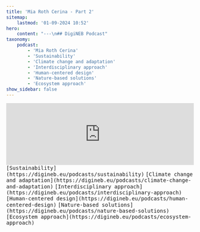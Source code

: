 ```yaml
---
title: 'Mia Roth Cerina - Part 2'
sitemap:
    lastmod: '01-09-2024 10:52'
hero:
    content: "---\n## DigiNEB Podcast"
taxonomy:
    podcast:
        - 'Mia Roth Cerina'
        - 'Sustainability'
        - 'Climate change and adaptation'
        - 'Interdisciplinary approach'
        - 'Human-centered design'
        - 'Nature-based solutions'
        - 'Ecosystem approach'
show_sidebar: false
---
```


<iframe width="100%" height="166" scrolling="no" frameborder="no" allow="autoplay" src="https://w.soundcloud.com/player/?url=https%3A//api.soundcloud.com/tracks/1908128756&color=%234b4815&auto_play=false&hide_related=false&show_comments=true&show_user=true&show_reposts=false&show_teaser=false"></iframe>
<kbd>[Sustainability](https://digineb.eu/podcasts/sustainability)</kbd>
<kbd>[Climate change and adaptation](https://digineb.eu/podcasts/climate-change-and-adaptation)</kbd>
<kbd>[Interdisciplinary approach](https://digineb.eu/podcasts/interdisciplinary-approach)</kbd>
<kbd>[Human-centered design](https://digineb.eu/podcasts/human-centered-design)</kbd>
<kbd>[Nature-based solutions](https://digineb.eu/podcasts/nature-based-solutions)</kbd>
<kbd>[Ecosystem approach](https://digineb.eu/podcasts/ecosystem-approach)</kbd>
